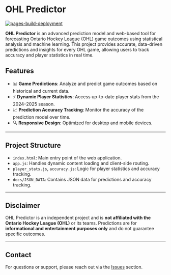 # **OHL Predictor**
[![pages-build-deployment](https://github.com/NoahCornish/ohlpredictor/actions/workflows/pages/pages-build-deployment/badge.svg)](https://github.com/NoahCornish/ohlpredictor/actions/workflows/pages/pages-build-deployment)

**OHL Predictor** is an advanced prediction model and web-based tool for forecasting Ontario Hockey League (OHL) game outcomes using statistical analysis and machine learning. This project provides accurate, data-driven predictions and insights for every OHL game, allowing users to track accuracy and player statistics in real time.

## **Features**
- 📊 **Game Predictions**: Analyze and predict game outcomes based on historical and current data.
- ⚡ **Dynamic Player Statistics**: Access up-to-date player stats from the 2024–2025 season.
- 📈 **Prediction Accuracy Tracking**: Monitor the accuracy of the prediction model over time.
- 🔍 **Responsive Design**: Optimized for desktop and mobile devices.

---

## **Project Structure**
- `index.html`: Main entry point of the web application.
- `app.js`: Handles dynamic content loading and client-side routing.
- `player_stats.js`, `accuracy.js`: Logic for player statistics and accuracy tracking.
- `docs/JSON_DATA`: Contains JSON data for predictions and accuracy tracking.

---

## **Disclaimer**
OHL Predictor is an independent project and is **not affiliated with the Ontario Hockey League (OHL)** or its teams. Predictions are for **informational and entertainment purposes only** and do not guarantee specific outcomes.

---

## **Contact**
For questions or support, please reach out via the [Issues](https://github.com/NoahCornish/ohlpredictor/issues) section.
